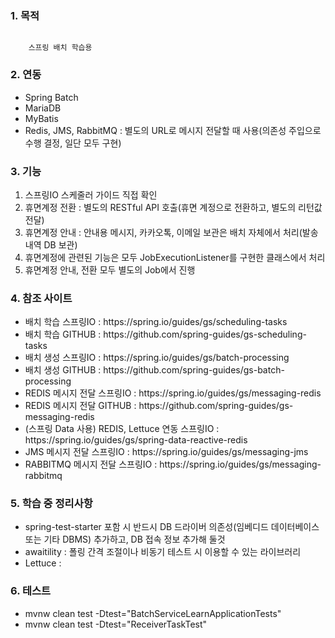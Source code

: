 ### 1. 목적
<code>
	스프링 배치 학습용
</code>

### 2. 연동
<ul>
	<li>Spring Batch</li>
	<li>MariaDB</li>
	<li>MyBatis</li>
	<li>Redis, JMS, RabbitMQ : 별도의 URL로 메시지 전달할 때 사용(의존성 주입으로 수행 결정, 일단 모두 구현)</li>
</ul>

### 3. 기능

<ol>
	<li>스프링IO 스케줄러 가이드 직접 확인</li>
	<li>휴면계정 전환 : 별도의 RESTful API 호출(휴면 계정으로 전환하고, 별도의 리턴값 전달)</li>
	<li>휴면계정 안내 : 안내용 메시지, 카카오톡, 이메일 보관은 배치 자체에서 처리(발송 내역 DB 보관)</li>
	<li>휴면계정에 관련된 기능은 모두 JobExecutionListener를 구현한 클래스에서 처리</li>
	<li>휴면계정 안내, 전환 모두 별도의 Job에서 진행</li>
</ol>

### 4. 참조 사이트

<ul>
	<li>배치 학습 스프링IO : https://spring.io/guides/gs/scheduling-tasks</li>
	<li>배치 학습 GITHUB : https://github.com/spring-guides/gs-scheduling-tasks</li>
	<li>배치 생성 스프링IO : https://spring.io/guides/gs/batch-processing</li>
	<li>배치 생성 GITHUB : https://github.com/spring-guides/gs-batch-processing</li>	
	<li>REDIS 메시지 전달 스프링IO : https://spring.io/guides/gs/messaging-redis</li>	
	<li>REDIS 메시지 전달 GITHUB : https://github.com/spring-guides/gs-messaging-redis</li>
	<li>(스프링 Data 사용) REDIS, Lettuce 연동 스프링IO : https://spring.io/guides/gs/spring-data-reactive-redis</li>
	<li>JMS 메시지 전달 스프링IO : https://spring.io/guides/gs/messaging-jms</li>
	<li>RABBITMQ 메시지 전달 스프링IO : https://spring.io/guides/gs/messaging-rabbitmq</li>	
</ul>

### 5. 학습 중 정리사항

<ul>
	<li>spring-test-starter 포함 시 반드시 DB 드라이버 의존성(임베디드 데이터베이스 또는 기타 DBMS) 추가하고, DB 접속 정보 추가해 둘것</li>
	<li>awaitility : 폴링 간격 조절이나 비동기 테스트 시 이용할 수 있는 라이브러리</li>
	<li>Lettuce : </li>
	
</ul>

### 6. 테스트

<ul>
	<li>mvnw clean test -Dtest="BatchServiceLearnApplicationTests"</li>
	<li>mvnw clean test -Dtest="ReceiverTaskTest"</li>	
</ul>

